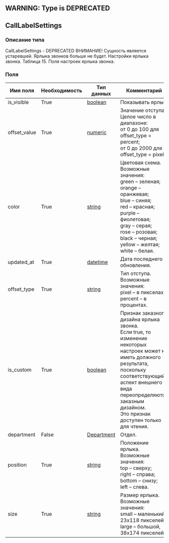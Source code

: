 
## WARNING: Type is DEPRECATED

## CallLabelSettings

### Описание типа
CallLabelSettings - DEPRECATED
ВНИМАНИЕ! Сущность является устаревшей. Ярлыка звонков больше не будет.
Настройки ярлыка звонка.
Таблица 15. Поля настроек ярлыка звонка.


### Поля

| Имя поля | Необходимость | Тип данных | Комментарий |
|---|---|---|---|
|is_visible|True|[boolean](/docs/types/boolean.md)|Показывать ярлык.<br/>|
|offset_value|True|[numeric](/docs/types/numeric.md)|Значение отступа.<br/>Целое число в диапазоне:<br/>от 0 до 100 для offset_type = percent;<br/>от 0 до 2000 для offset_type = pixel.<br/>|
|color|True|[string](/docs/types/string.md)|Цветовая схема.<br/>Возможные значения:<br/>green – зеленая;<br/>orange – оранжевая;<br/>blue – синяя;<br/>red – красная;<br/>purple – фиолетовая;<br/>gray – серая;<br/>rose – розовая;<br/>black – черная;<br/>yellow – желтая;<br/>white – белая.<br/>|
|updated_at|True|[datetime](/docs/types/datetime.md)|Дата последнего обновления.<br/>|
|offset_type|True|[string](/docs/types/string.md)|Тип отступа.<br/>Возможные значения:<br/>pixel – в пикселах;<br/>percent – в процентах.<br/>|
|is_custom|True|[boolean](/docs/types/boolean.md)|Признак заказного дизайна ярлыка звонка.<br/>Если true, то изменение некоторых настроек может не иметь должного результата, поскольку соответствующий аспект внешнего вида переопределяются заказным дизайном.<br/>Это признак доступен только для чтения.<br/>|
|department|False|[Department](/docs/types/Department.md)|Отдел.<br/>|
|position|True|[string](/docs/types/string.md)|Положение ярлыка.<br/>Возможные значения:<br/>top – сверху;<br/>right – справа;<br/>bottom – снизу;<br/>left – слева.<br/>|
|size|True|[string](/docs/types/string.md)|Размер ярлыка.<br/>Возможные значения:<br/>small – маленький, 23x118 пикселей;<br/>large – большой, 38x174 пикселей.<br/>|
